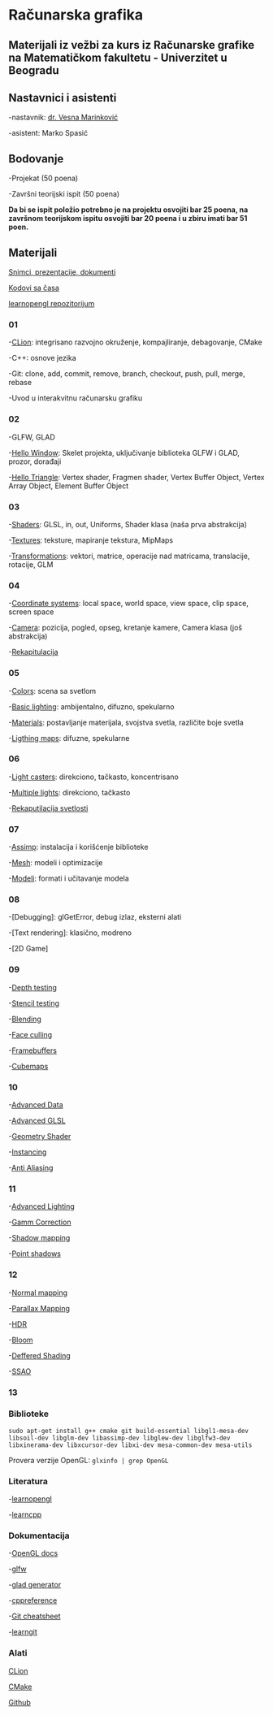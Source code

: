 # Računarska grafika 
## Materijali iz vežbi za kurs iz Računarske grafike na Matematičkom fakultetu - Univerzitet u Beogradu

## Nastavnici i asistenti
-nastavnik: [dr. Vesna Marinković](http://poincare.matf.bg.ac.rs/~vesnam/grafika.html)

-asistent: Marko Spasić

## Bodovanje
-Projekat (50 poena) 

-Završni teorijski ispit (50 poena)

**Da bi se ispit položio potrebno je na projektu osvojiti bar 25 poena, na završnom teorijskom ispitu osvojiti bar 20 poena i u zbiru imati bar 51 poen.**

## Materijali
[Snimci, prezentacije, dokumenti](https://drive.google.com/drive/folders/1KqTmrBcbMp_hbUfxV9fCBXvuXd6Wgcbm?usp=sharing)

[Kodovi sa časa](https://github.com/matf-racunarska-grafika/kodovi-sa-casa-2020-2021)

[learnopengl repozitorijum](https://learnopengl.com/Code-repository)

### 01
-[CLion](https://www.jetbrains.com/clion/): integrisano razvojno okruženje, kompajliranje, debagovanje, CMake

-C++: osnove jezika

-Git: clone, add, commit, remove, branch, checkout, push, pull, merge, rebase

-Uvod u interakvitnu računarsku grafiku

### 02
-GLFW, GLAD

-[Hello Window](https://learnopengl.com/Getting-started/Hello-Window): Skelet projekta, uključivanje biblioteka GLFW i GLAD, prozor, dorađaji

-[Hello Triangle](https://learnopengl.com/Getting-started/Hello-Triangle): Vertex shader, Fragmen shader, Vertex Buffer Object, Vertex Array Object, Element Buffer Object

### 03
-[Shaders](https://learnopengl.com/Getting-started/Shaders): GLSL, in, out, Uniforms, Shader klasa (naša prva abstrakcija)

-[Textures](https://learnopengl.com/Getting-started/Textures): teksture, mapiranje tekstura, MipMaps

-[Transformations](https://learnopengl.com/Getting-started/Transformations): vektori, matrice, operacije nad matricama, translacije, rotacije, GLM

### 04
-[Coordinate systems](https://learnopengl.com/Getting-started/Coordinate-Systems): local space, world space, view space, clip space, screen space

-[Camera](https://learnopengl.com/Getting-started/Camera): pozicija, pogled, opseg, kretanje kamere, Camera klasa (još abstrakcija)

-[Rekapitulacija](https://learnopengl.com/Getting-started/Review)

### 05
-[Colors](https://learnopengl.com/Lighting/Colors): scena sa svetlom

-[Basic lighting](https://learnopengl.com/Lighting/Basic-Lighting): ambijentalno, difuzno, spekularno 

-[Materials](https://learnopengl.com/Lighting/Materials): postavljanje materijala, svojstva svetla, različite boje svetla

-[Ligthing maps](https://learnopengl.com/Lighting/Lighting-maps): difuzne, spekularne

### 06
-[Light casters](https://learnopengl.com/Lighting/Light-casters): direkciono, tačkasto, koncentrisano

-[Multiple lights](https://learnopengl.com/Lighting/Multiple-lights): direkciono, tačkasto

-[Rekaputilacija svetlosti](https://learnopengl.com/Lighting/Review)

### 07
-[Assimp](https://learnopengl.com/Model-Loading/Assimp): instalacija i korišćenje biblioteke

-[Mesh](https://learnopengl.com/Model-Loading/Mesh): modeli i optimizacije

-[Modeli](https://learnopengl.com/Model-Loading/Model): formati i učitavanje modela


### 08
-[Debugging]: glGetError, debug izlaz, eksterni alati

-[Text rendering]: klasično, modreno

-[2D Game]


### 09
-[Depth testing](https://learnopengl.com/Advanced-OpenGL/Depth-testing)

-[Stencil testing](https://learnopengl.com/Advanced-OpenGL/Stencil-testing)

-[Blending](https://learnopengl.com/Advanced-OpenGL/Blending)

-[Face culling](https://learnopengl.com/Advanced-OpenGL/Face-culling)

-[Framebuffers](https://learnopengl.com/Advanced-OpenGL/Framebuffers)

-[Cubemaps](https://learnopengl.com/Advanced-OpenGL/Cubemaps)

### 10

-[Advanced Data](https://learnopengl.com/Advanced-OpenGL/Advanced-Data)

-[Advanced GLSL](https://learnopengl.com/Advanced-OpenGL/Advanced-GLSL)

-[Geometry Shader](https://learnopengl.com/Advanced-OpenGL/Geometry-Shader)

-[Instancing](https://learnopengl.com/Advanced-OpenGL/Instancing)

-[Anti Aliasing](https://learnopengl.com/Advanced-OpenGL/Anti-Aliasing)

### 11
-[Advanced Lighting](https://learnopengl.com/Advanced-OpenGL/Anti-Aliasing)

-[Gamm Correction](https://learnopengl.com/Advanced-Lighting/Gamma-Correction)

-[Shadow mapping](https://learnopengl.com/Advanced-Lighting/Shadows/Shadow-Mapping)

-[Point shadows](https://learnopengl.com/Advanced-Lighting/Shadows/Point-Shadows)

### 12
-[Normal mapping](https://learnopengl.com/Advanced-Lighting/Normal-Mapping)

-[Parallax Mapping](https://learnopengl.com/Advanced-Lighting/Parallax-Mapping)

-[HDR](https://learnopengl.com/Advanced-Lighting/HDR)

-[Bloom](https://learnopengl.com/Advanced-Lighting/Bloom)

-[Deffered Shading](https://learnopengl.com/Advanced-Lighting/Deferred-Shading)

-[SSAO](https://learnopengl.com/Advanced-Lighting/SSAO)

### 13

### Biblioteke
`sudo apt-get install g++ cmake git build-essential libgl1-mesa-dev libsoil-dev libglm-dev libassimp-dev libglew-dev libglfw3-dev libxinerama-dev libxcursor-dev libxi-dev mesa-common-dev mesa-utils`

Provera verzije OpenGL: `glxinfo | grep OpenGL`

### Literatura
-[learnopengl](https://learnopengl.com/)

-[learncpp](https://www.learncpp.com/)

### Dokumentacija
-[OpenGL docs](http://docs.gl/)

-[glfw](https://www.glfw.org/)

-[glad generator](https://glad.dav1d.de/)

-[cppreference](https://en.cppreference.com/w/)

-[Git cheatsheet](https://www.atlassian.com/git/tutorials/atlassian-git-cheatsheet)

-[learngit](https://learngitbranching.js.org/)

### Alati
[CLion](https://www.jetbrains.com/clion/)

[CMake](https://cmake.org/)

[Github](https://github.com/)

<!-- <3 N -->



